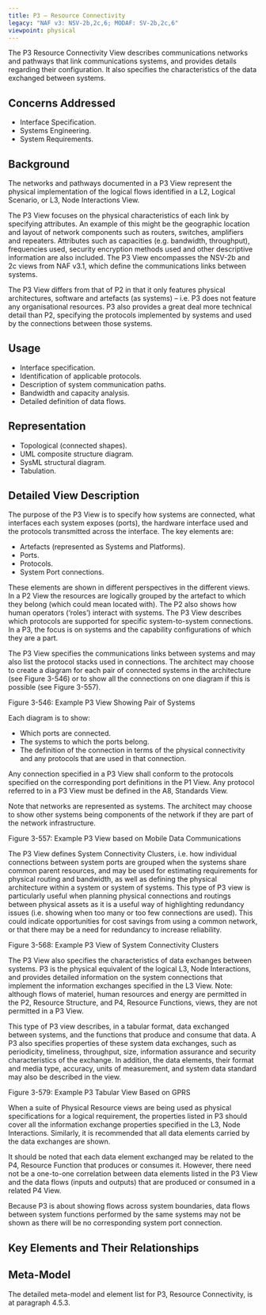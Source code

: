 ```yaml
---
title: P3 – Resource Connectivity
legacy: "NAF v3: NSV-2b,2c,6; MODAF: SV-2b,2c,6"
viewpoint: physical
---
```


The P3 Resource Connectivity View describes communications networks and
pathways that link communications systems, and provides details regarding their
configuration. It also specifies the characteristics of the data exchanged between
systems.

## Concerns Addressed

* Interface Specification.
* Systems Engineering.
* System Requirements.

## Background

The networks and pathways documented in a P3 View represent the physical
implementation of the logical flows identified in a L2, Logical Scenario, or L3, Node
Interactions View.

The P3 View focuses on the physical characteristics of each link by specifying
attributes. An example of this might be the geographic location and layout of network
components such as routers, switches, amplifiers and repeaters. Attributes such as
capacities (e.g. bandwidth, throughput), frequencies used, security encryption
methods used and other descriptive information are also included. The P3 View
encompasses the NSV-2b and 2c views from NAF v3.1, which define the
communications links between systems.

The P3 View differs from that of P2 in that it only features physical architectures,
software and artefacts (as systems) – i.e. P3 does not feature any organisational
resources. P3 also provides a great deal more technical detail than P2, specifying
the protocols implemented by systems and used by the connections between those
systems.

## Usage

* Interface specification.
* Identification of applicable protocols.
* Description of system communication paths.
* Bandwidth and capacity analysis.
* Detailed definition of data flows.

## Representation

* Topological (connected shapes).
* UML composite structure diagram.
* SysML structural diagram.
* Tabulation.

## Detailed View Description

The purpose of the P3 View is to specify how systems are connected, what
interfaces each system exposes (ports), the hardware interface used and the
protocols transmitted across the interface. The key elements are:

* Artefacts (represented as Systems and Platforms).
* Ports.
* Protocols.
* System Port connections.

These elements are shown in different perspectives in the different views. In a P2
View the resources are logically grouped by the artefact to which they belong (which
could mean located with). The P2 also shows how human operators (‘roles’) interact
with systems. The P3 View describes which protocols are supported for specific
system-to-system connections. In a P3, the focus is on systems and the capability
configurations of which they are a part.

The P3 View specifies the communications links between systems and may also list
the protocol stacks used in connections. The architect may choose to create a
diagram for each pair of connected systems in the architecture (see Figure 3-546) or
to show all the connections on one diagram if this is possible (see Figure 3-557).

Figure 3-546: Example P3 View Showing Pair of Systems

Each diagram is to show:

* Which ports are connected.
* The systems to which the ports belong.
* The definition of the connection in terms of the physical connectivity and any
  protocols that are used in that connection.

Any connection specified in a P3 View shall conform to the protocols specified on the
corresponding port definitions in the P1 View. Any protocol referred to in a P3 View
must be defined in the A8, Standards View.

Note that networks are represented as systems. The architect may choose to show
other systems being components of the network if they are part of the network
infrastructure.

Figure 3-557: Example P3 View based on Mobile Data Communications

The P3 View defines System Connectivity Clusters, i.e. how individual connections
between system ports are grouped when the systems share common parent
resources, and may be used for estimating requirements for physical routing and
bandwidth, as well as defining the physical architecture within a system or system of
systems. This type of P3 view is particularly useful when planning physical
connections and routings between physical assets as it is a useful way of highlighting
redundancy issues (i.e. showing when too many or too few connections are used).
This could indicate opportunities for cost savings from using a common network, or
that there may be a need for redundancy to increase reliability.

Figure 3-568: Example P3 View of System Connectivity Clusters

The P3 View also specifies the characteristics of data exchanges between systems.
P3 is the physical equivalent of the logical L3, Node Interactions, and provides
detailed information on the system connections that implement the information
exchanges specified in the L3 View. Note: although flows of materiel, human
resources and energy are permitted in the P2, Resource Structure, and P4,
Resource Functions, views, they are not permitted in a P3 View.

This type of P3 view describes, in a tabular format, data exchanged between
systems, and the functions that produce and consume that data. A P3 also specifies
properties of these system data exchanges, such as periodicity, timeliness,
throughput, size, information assurance and security characteristics of the exchange.
In addition, the data elements, their format and media type, accuracy, units of
measurement, and system data standard may also be described in the view.

Figure 3-579: Example P3 Tabular View Based on GPRS

When a suite of Physical Resource views are being used as physical specifications
for a logical requirement, the properties listed in P3 should cover all the information
exchange properties specified in the L3, Node Interactions.
Similarly, it is
recommended that all data elements carried by the data exchanges are shown.

It should be noted that each data element exchanged may be related to the P4,
Resource Function that produces or consumes it. However, there need not be a
one-to-one correlation between data elements listed in the P3 View and the data
flows (inputs and outputs) that are produced or consumed in a related P4 View.

Because P3 is about showing flows across system boundaries, data flows between
system functions performed by the same systems may not be shown as there will be
no corresponding system port connection.

## Key Elements and Their Relationships


## Meta-Model

The detailed meta-model and element list for P3, Resource Connectivity, is at
paragraph 4.5.3.
